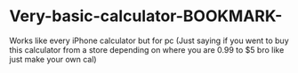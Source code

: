 # Very-basic-calculator-BOOKMARK-
Works like every iPhone calculator but for pc (Just saying if you went to buy this calculator from a store depending on where you are 0.99 to $5 bro like just make your own cal)
